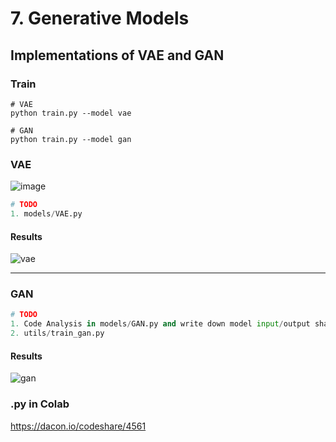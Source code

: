 # 7. Generative Models

## Implementations of VAE and GAN
### Train
```
# VAE
python train.py --model vae

# GAN
python train.py --model gan
```
### VAE
![image](https://user-images.githubusercontent.com/78339280/221275788-34b74db9-3601-410a-9b82-7ddaf9d6ce52.png)

```py
# TODO
1. models/VAE.py
```
#### Results
![vae](https://user-images.githubusercontent.com/78339280/221277126-2dfe0bb2-51e4-4527-a72d-21a9990649e3.gif)

---
### GAN
```py
# TODO
1. Code Analysis in models/GAN.py and write down model input/output shapes in your report
2. utils/train_gan.py
```
#### Results
![gan](https://user-images.githubusercontent.com/78339280/221277660-ba2b0292-18e1-41cf-b222-4b20ffe5b3a9.gif)

### .py in Colab
https://dacon.io/codeshare/4561
